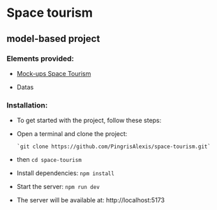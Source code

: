 
# Space tourism

##  model-based project

### Elements provided:

- [Mock-ups Space Tourism](https://www.figma.com/design/f7SU2zaofBKR793ZfGZeKS/space-tourism-website?node-id=0-1&t=nuGhd2Uc4a6x4L3x-0)

- Datas

### Installation:

- To get started with the project, follow these steps:

- Open a terminal and clone the project: 
            
      `git clone https://github.com/PingrisAlexis/space-tourism.git`

- then `cd space-tourism`

- Install dependencies: `npm install`

- Start the server:  `npm run dev`

- The server will be available at: http://localhost:5173